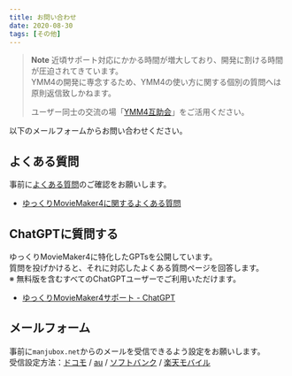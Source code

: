 ```yaml
---
title: お問い合わせ
date: 2020-08-30
tags: [その他]
---
```

> **Note**
> 近頃サポート対応にかかる時間が増大しており、開発に割ける時間が圧迫されてきています。  
> YMM4の開発に専念するため、YMM4の使い方に関する個別の質問へは原則返信致しかねます。  
>   
> ユーザー同士の交流の場「[YMM4互助会](https://x.com/i/communities/1526508508937523201)」をご活用ください。

以下のメールフォームからお問い合わせください。

## よくある質問
事前に[よくある質問](https://manjubox.net/ymm4/faq/)のご確認をお願いします。
- [ゆっくりMovieMaker4に関するよくある質問](/ymm4/faq/)

## ChatGPTに質問する
ゆっくりMovieMaker4に特化したGPTsを公開しています。  
質問を投げかけると、それに対応したよくある質問ページを回答します。  
※ 無料版を含むすべてのChatGPTユーザーでご利用いただけます。
- [ゆっくりMovieMaker4サポート - ChatGPT](https://chat.openai.com/g/g-wl8EUuUyX-yutukurimoviemaker4sapoto)

## メールフォーム
事前に`manjubox.net`からのメールを受信できるよう設定をお願いします。  
受信設定方法：[ドコモ](https://www.nttdocomo.co.jp/info/spam_mail/spmode/domain/index.html) / [au](https://www.au.com/support/service/mobile/trouble/mail/email/filter/detail/domain/) / [ソフトバンク](https://www.softbank.jp/mobile/support/mail/antispam/email-i/white/) / [楽天モバイル](https://network.mobile.rakuten.co.jp/guide/rakumail/filter/)

<ContactForm/>